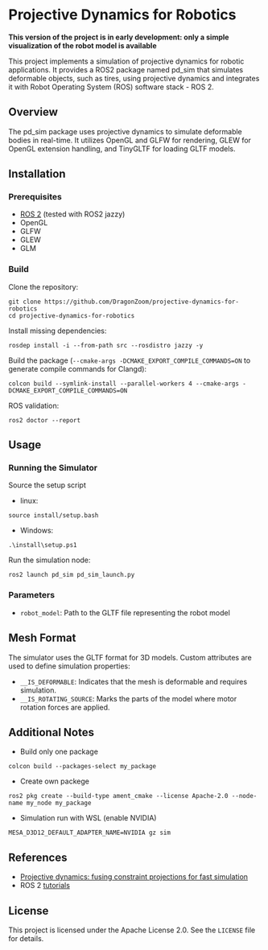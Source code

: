 # Projective Dynamics for Robotics

**This version of the project is in early development: only a simple visualization of the robot model is available**

This project implements a simulation of projective dynamics for robotic applications. It provides a ROS2 package named pd_sim that simulates deformable objects, such as tires, using projective dynamics and integrates it with Robot Operating System (ROS) software stack - ROS 2.

## Overview
The pd_sim package uses projective dynamics to simulate deformable bodies in real-time. It utilizes OpenGL and GLFW for rendering, GLEW for OpenGL extension handling, and TinyGLTF for loading GLTF models.

## Installation
### Prerequisites
* [ROS 2](https://docs.ros.org/en/jazzy/Installation/Ubuntu-Install-Debs.html) (tested with ROS2 jazzy)
* OpenGL
* GLFW
* GLEW
* GLM

### Build
Clone the repository:
```
git clone https://github.com/DragonZoom/projective-dynamics-for-robotics
cd projective-dynamics-for-robotics
```

Install missing dependencies:
```
rosdep install -i --from-path src --rosdistro jazzy -y
```

Build the package (`--cmake-args -DCMAKE_EXPORT_COMPILE_COMMANDS=ON` to generate compile commands for Clangd):
```
colcon build --symlink-install --parallel-workers 4 --cmake-args -DCMAKE_EXPORT_COMPILE_COMMANDS=ON
```

ROS validation:
```
ros2 doctor --report
```

## Usage
### Running the Simulator
Source the setup script
* linux:
```
source install/setup.bash
```
* Windows:
```
.\install\setup.ps1
```
Run the simulation node:
```
ros2 launch pd_sim pd_sim_launch.py
```

### Parameters
* `robot_model`: Path to the GLTF file representing the robot model

## Mesh Format
The simulator uses the GLTF format for 3D models. Custom attributes are used to define simulation properties:

* `__IS_DEFORMABLE`: Indicates that the mesh is deformable and requires simulation.
* `__IS_ROTATING_SOURCE`: Marks the parts of the model where motor rotation forces are applied.


## Additional Notes
* Build only one package
```
colcon build --packages-select my_package
```

* Create own packege
```
ros2 pkg create --build-type ament_cmake --license Apache-2.0 --node-name my_node my_package
```

* Simulation run with WSL (enable NVIDIA)
```
MESA_D3D12_DEFAULT_ADAPTER_NAME=NVIDIA gz sim
```

## References
* [Projective dynamics: fusing constraint projections for fast simulation](https://dl.acm.org/doi/10.1145/2601097.2601116)
* ROS 2 [tutorials](https://docs.ros.org/en/jazzy/Tutorials.html)


## License
This project is licensed under the Apache License 2.0. See the `LICENSE` file for details.
